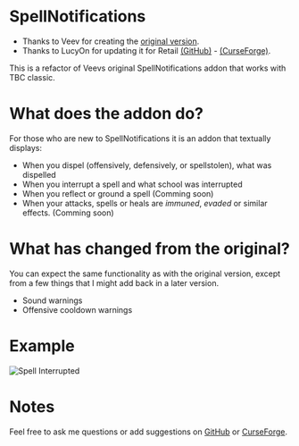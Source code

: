 # SpellNotifications
- Thanks to Veev for creating the [original version](http://www.veevsvault.com/addons/).
- Thanks to LucyOn for updating it for Retail [(GitHub)](https://github.com/jobackman/SpellNotifications) - [(CurseForge)](https://www.curseforge.com/wow/addons/spellnotifications).

This is a refactor of Veevs original SpellNotifications addon that works with TBC classic.

# What does the addon do?
For those who are new to SpellNotifications it is an addon that textually displays:

- When you dispel (offensively, defensively, or spellstolen), what was dispelled
- When you interrupt a spell and what school was interrupted
- When you reflect or ground a spell (Comming soon)
- When your attacks, spells or heals are _immuned_, _evaded_ or similar effects. (Comming soon)

# What has changed from the original?
You can expect the same functionality as with the original version, except from a few things that I might add back in a later version.
- Sound warnings
- Offensive cooldown warnings

# Example
![Spell Interrupted](https://i.imgur.com/407mWeE.jpg)

# Notes
Feel free to ask me questions or add suggestions on [GitHub](https://github.com/oscarwika/SpellNotifications/discussions) or [CurseForge](https://www.curseforge.com/wow/addons/spellnotifications-tbc).
